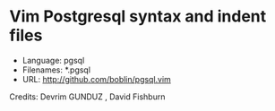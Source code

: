Vim Postgresql syntax and indent files
===============

* Language:     pgsql
* Filenames:    *.pgsql
* URL:          http://github.com/boblin/pgsql.vim

Credits: Devrim GUNDUZ <devrim at PostgreSQL dot org>, David Fishburn <fishburn at ianywhere dot com>
